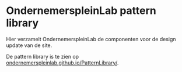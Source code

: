 # OndernemerspleinLab pattern library

Hier verzamelt OndernemerspleinLab de componenten voor de design update van de site.

De pattern library is te zien op [ondernemerspleinlab.github.io/PatternLibrary/](ondernemerspleinlab.github.io/PatternLibrary/).